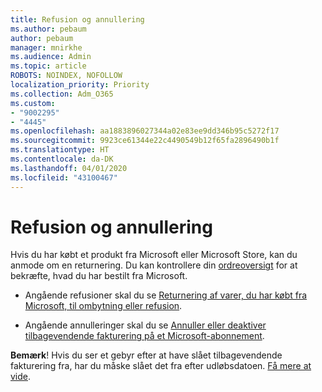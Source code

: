 ```yaml
---
title: Refusion og annullering
ms.author: pebaum
author: pebaum
manager: mnirkhe
ms.audience: Admin
ms.topic: article
ROBOTS: NOINDEX, NOFOLLOW
localization_priority: Priority
ms.collection: Adm_O365
ms.custom:
- "9002295"
- "4445"
ms.openlocfilehash: aa1883896027344a02e83ee9dd346b95c5272f17
ms.sourcegitcommit: 9923ce61344e22c4490549b12f65fa2896490b1f
ms.translationtype: HT
ms.contentlocale: da-DK
ms.lasthandoff: 04/01/2020
ms.locfileid: "43100467"
---
```

# <a name="refunds-and-cancellations"></a>Refusion og annullering

Hvis du har købt et produkt fra Microsoft eller Microsoft Store, kan du anmode om en returnering. Du kan kontrollere din [ordreoversigt](https://account.microsoft.com/billing/orders/) for at bekræfte, hvad du har bestilt fra Microsoft. 

- Angående refusioner skal du se [Returnering af varer, du har købt fra Microsoft, til ombytning eller refusion](https://support.microsoft.com/help/10558).

- Angående annulleringer skal du se [Annuller eller deaktiver tilbagevendende fakturering på et Microsoft-abonnement](https://support.microsoft.com/help/4027815).

**Bemærk**! Hvis du ser et gebyr efter at have slået tilbagevendende fakturering fra, har du måske slået det fra efter udløbsdatoen. [Få mere at vide](https://support.microsoft.com/help/10640). 